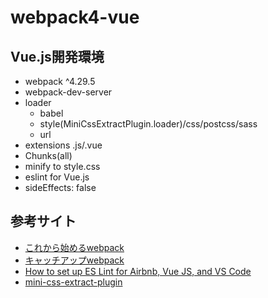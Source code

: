 # webpack4-vue

## Vue.js開発環境

- webpack ^4.29.5
- webpack-dev-server
- loader
    - babel
    - style(MiniCssExtractPlugin.loader)/css/postcss/sass
    - url
- extensions .js/.vue
- Chunks(all)
- minify to style.css
- eslint for Vue.js
- sideEffects: false

## 参考サイト

- [これから始めるwebpack](https://app.codegrid.net/series/2017-webpack-basics)
- [キャッチアップwebpack](https://app.codegrid.net/series/2018-catch-up-webpack)
- [How to set up ES Lint for Airbnb, Vue JS, and VS Code](https://medium.com/@agm1984/how-to-set-up-es-lint-for-airbnb-vue-js-and-vs-code-a5ef5ac671e8)
- [mini-css-extract-plugin](https://github.com/webpack-contrib/mini-css-extract-plugin)
